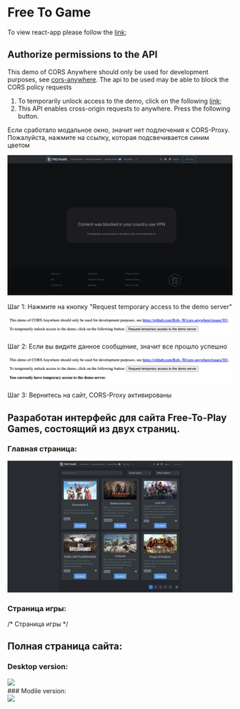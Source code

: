 # Free To Game

<p>To view react-app please follow the <a href="https://eugenepokalyuk.github.io/react-freetogame/">link</a>;</p>

## Authorize permissions to the API
<p>This demo of CORS Anywhere should only be used for development purposes, see <a href="https://github.com/Rob--W/cors-anywhere/issues/301">cors-anywhere</a>. The api to be used may be able to block the CORS policy requests</p>
<ol>
  <li>To temporarily unlock access to the demo, click on the following <a href="https://cors-anywhere.herokuapp.com/https://www.freetogame.com/api/games">link</a>;</li>
  <li>This API enables cross-origin requests to anywhere. Press the following button.</li>
</ol>

<p>Если сработало модальное окно, значит нет подлючения к CORS-Proxy. Пожалуйста, нажмите на ссылку, которая подсвечивается синим цветом</p>
<img src="https://github.com/eugenepokalyuk/react-freetogame/blob/main/src/images/screenshots/2023-08-28_01-01-09.png?raw=true" />

<div>
  <p>Шаг 1: Нажмите на кнопку "Request temporary access to the demo server"</p>
  <img src="https://github.com/eugenepokalyuk/react-freetogame/blob/main/src/images/screenshots/Screenshot%202023-08-28%20at%2001.01.32.png?raw=true" />
</div>

<div>
  <p>Шаг 2: Если вы видите данное сообщение, значит все прошло успешно</p>
  <img src="https://github.com/eugenepokalyuk/react-freetogame/blob/main/src/images/screenshots/Screenshot%202023-08-28%20at%2001.01.38.png?raw=true" />
</div>

<div>
  <p>Шаг 3: Вернитесь на сайт, CORS-Proxy активированы</p>
</div>

## Разработан интерфейс для сайта Free-To-Play Games, состоящий из двух страниц.
### Главная страница: 
<div>
  <img src="https://github.com/eugenepokalyuk/react-freetogame/blob/main/src/images/screenshots/2023-08-28_10-49-11.png?raw=true" />
</div>

### Страница игры:
<div>
  /* Страница игры */
</div>

## Полная страница сайта:
### Desktop version:
<div>
  <img src="https://github.com/eugenepokalyuk/react-freetogame/blob/main/src/images/screenshots/2023-08-28_00-59-52.png?raw=true" />
</div>
### Modile version:
<div>
  <img src="https://github.com/eugenepokalyuk/react-freetogame/blob/main/src/images/screenshots/2023-08-28_01-00-18.png?raw=true" />
</div>

